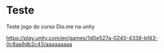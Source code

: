 # Teste
 Teste jogo do curso Dio.me na unity

https://play.unity.com/en/games/1d0e527a-0245-4338-bf43-0c8aa9db2c43/aaaaaaaaa